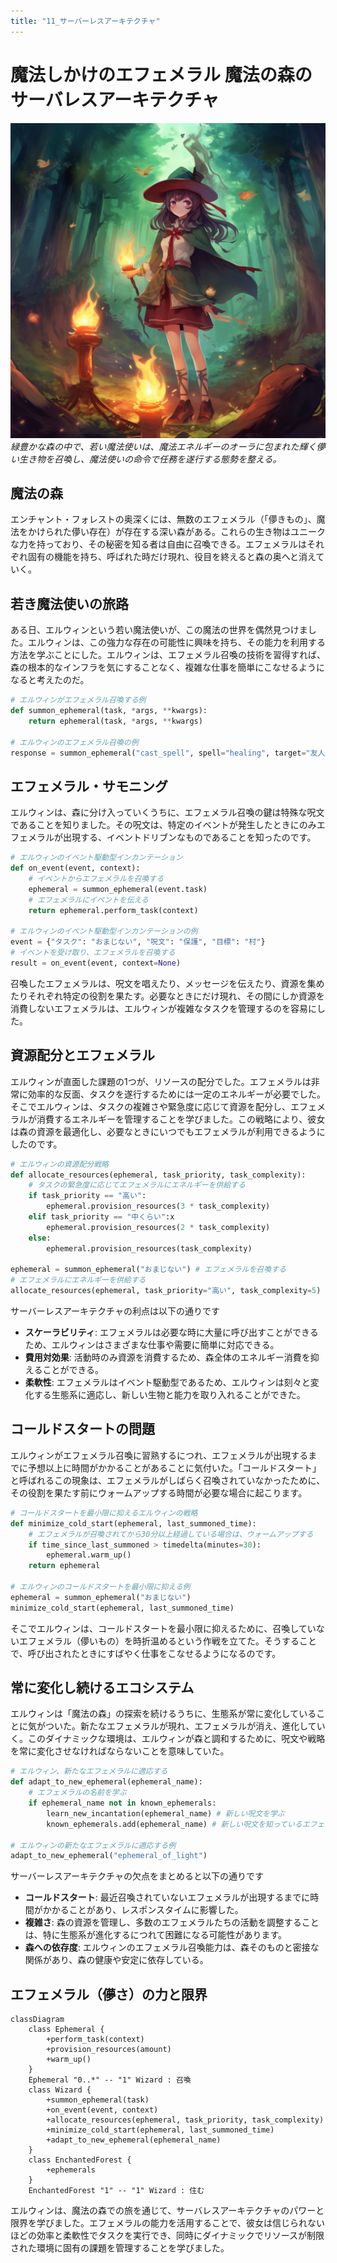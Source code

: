 ```yaml
---
title: "11_サーバーレスアーキテクチャ"
---
```


# 魔法しかけのエフェメラル 魔法の森のサーバレスアーキテクチャ

![](/images/20230329_software_architecture/11_serverless.png)
*緑豊かな森の中で、若い魔法使いは、魔法エネルギーのオーラに包まれた輝く儚い生き物を召喚し、魔法使いの命令で任務を遂行する態勢を整える。*

## 魔法の森
エンチャント・フォレストの奥深くには、無数のエフェメラル（「儚きもの」、魔法をかけられた儚い存在）が存在する深い森がある。これらの生き物はユニークな力を持っており、その秘密を知る者は自由に召喚できる。エフェメラルはそれぞれ固有の機能を持ち、呼ばれた時だけ現れ、役目を終えると森の奥へと消えていく。

## 若き魔法使いの旅路
ある日、エルウィンという若い魔法使いが、この魔法の世界を偶然見つけました。エルウィンは、この強力な存在の可能性に興味を持ち、その能力を利用する方法を学ぶことにした。エルウィンは、エフェメラル召喚の技術を習得すれば、森の根本的なインフラを気にすることなく、複雑な仕事を簡単にこなせるようになると考えたのだ。

```python
# エルウィンがエフェメラル召喚する例
def summon_ephemeral(task, *args, **kwargs):
    return ephemeral(task, *args, **kwargs)

# エルウィンのエフェメラル召喚の例
response = summon_ephemeral("cast_spell", spell="healing", target="友人")
```

## エフェメラル・サモニング
エルウィンは、森に分け入っていくうちに、エフェメラル召喚の鍵は特殊な呪文であることを知りました。その呪文は、特定のイベントが発生したときにのみエフェメラルが出現する、イベントドリブンなものであることを知ったのです。

```python
# エルウィンのイベント駆動型インカンテーション
def on_event(event, context):
    # イベントからエフェメラルを召喚する
    ephemeral = summon_ephemeral(event.task)
    # エフェメラルにイベントを伝える
    return ephemeral.perform_task(context)

# エルウィンのイベント駆動型インカンテーションの例
event = {"タスク": "おまじない", "呪文": "保護", "目標": "村"}
# イベントを受け取り、エフェメラルを召喚する
result = on_event(event, context=None)
```

召喚したエフェメラルは、呪文を唱えたり、メッセージを伝えたり、資源を集めたりそれぞれ特定の役割を果たす。必要なときにだけ現れ、その間にしか資源を消費しないエフェメラルは、エルウィンが複雑なタスクを管理するのを容易にした。

## 資源配分とエフェメラル
エルウィンが直面した課題の1つが、リソースの配分でした。エフェメラルは非常に効率的な反面、タスクを遂行するためには一定のエネルギーが必要でした。そこでエルウィンは、タスクの複雑さや緊急度に応じて資源を配分し、エフェメラルが消費するエネルギーを管理することを学びました。この戦略により、彼女は森の資源を最適化し、必要なときにいつでもエフェメラルが利用できるようにしたのです。

```python
# エルウィンの資源配分戦略
def allocate_resources(ephemeral, task_priority, task_complexity):
    # タスクの緊急度に応じてエフェメラルにエネルギーを供給する
    if task_priority == "高い": 
        ephemeral.provision_resources(3 * task_complexity)
    elif task_priority == "中くらい":x
        ephemeral.provision_resources(2 * task_complexity)
    else:
        ephemeral.provision_resources(task_complexity)

ephemeral = summon_ephemeral("おまじない") # エフェメラルを召喚する
# エフェメラルにエネルギーを供給する
allocate_resources(ephemeral, task_priority="高い", task_complexity=5)
```

サーバーレスアーキテクチャの利点は以下の通りです
- **スケーラビリティ**: エフェメラルは必要な時に大量に呼び出すことができるため、エルウィンはさまざまな仕事や需要に簡単に対応できる。
- **費用対効果**: 活動時のみ資源を消費するため、森全体のエネルギー消費を抑えることができる。
- **柔軟性**: エフェメラルはイベント駆動型であるため、エルウィンは刻々と変化する生態系に適応し、新しい生物と能力を取り入れることができた。

## コールドスタートの問題
エルウィンがエフェメラル召喚に習熟するにつれ、エフェメラルが出現するまでに予想以上に時間がかかることがあることに気付いた。「コールドスタート」と呼ばれるこの現象は、エフェメラルがしばらく召喚されていなかったために、その役割を果たす前にウォームアップする時間が必要な場合に起こります。

```python
# コールドスタートを最小限に抑えるエルウィンの戦略
def minimize_cold_start(ephemeral, last_summoned_time):
    # エフェメラルが召喚されてから30分以上経過している場合は、ウォームアップする
    if time_since_last_summoned > timedelta(minutes=30):
        ephemeral.warm_up()
    return ephemeral

# エルウィンのコールドスタートを最小限に抑える例
ephemeral = summon_ephemeral("おまじない")
minimize_cold_start(ephemeral, last_summoned_time)
```

そこでエルウィンは、コールドスタートを最小限に抑えるために、召喚していないエフェメラル（儚いもの）を時折温めるという作戦を立てた。そうすることで、呼び出されたときにすばやく仕事をこなせるようになるのです。

## 常に変化し続けるエコシステム
エルウィンは「魔法の森」の探索を続けるうちに、生態系が常に変化していることに気がついた。新たなエフェメラルが現れ、エフェメラルが消え、進化していく。このダイナミックな環境は、エルウィンが森と調和するために、呪文や戦略を常に変化させなければならないことを意味していた。

```python
# エルウィン、新たなエフェメラルに適応する
def adapt_to_new_ephemeral(ephemeral_name):
    # エフェメラルの名前を学ぶ
    if ephemeral_name not in known_ephemerals:
        learn_new_incantation(ephemeral_name) # 新しい呪文を学ぶ
        known_ephemerals.add(ephemeral_name) # 新しい呪文を知っているエフェメラルのリストに追加する

# エルウィンの新たなエフェメラルに適応する例
adapt_to_new_ephemeral("ephemeral_of_light")
```

サーバーレスアーキテクチャの欠点をまとめると以下の通りです
- **コールドスタート**: 最近召喚されていないエフェメラルが出現するまでに時間がかかることがあり、レスポンスタイムに影響した。
- **複雑さ**: 森の資源を管理し、多数のエフェメラルたちの活動を調整することは、特に生態系が進化するにつれて困難になる可能性があります。
- **森への依存度**: エルウィンのエフェメラル召喚能力は、森そのものと密接な関係があり、森の健康や安定に依存している。

## エフェメラル（儚さ）の力と限界

```mermaid
classDiagram
    class Ephemeral {
        +perform_task(context)
        +provision_resources(amount)
        +warm_up()
    }
    Ephemeral "0..*" -- "1" Wizard : 召喚
    class Wizard {
        +summon_ephemeral(task)
        +on_event(event, context)
        +allocate_resources(ephemeral, task_priority, task_complexity)
        +minimize_cold_start(ephemeral, last_summoned_time)
        +adapt_to_new_ephemeral(ephemeral_name)
    }
    class EnchantedForest {
        +ephemerals
    }
    EnchantedForest "1" -- "1" Wizard : 住む
```

エルウィンは、魔法の森での旅を通じて、サーバレスアーキテクチャのパワーと限界を学びました。エフェメラルの能力を活用することで、彼女は信じられないほどの効率と柔軟性でタスクを実行でき、同時にダイナミックでリソースが制限された環境に固有の課題を管理することを学びました。